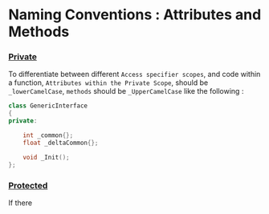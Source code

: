 # Naming Conventions : Attributes and Methods
### <u>Private</u>

To differentiate between different `Access specifier scopes`, and code within a function, `Attributes within the Private Scope`, should be `_lowerCamelCase`, `methods` should be `_UpperCamelCase` like the following :  
``` cpp linenums="1"
class GenericInterface 
{
private:

	int _common{};
	float _deltaCommon{};

	void _Init();
}; 
```

### <u>Protected</u>

If there